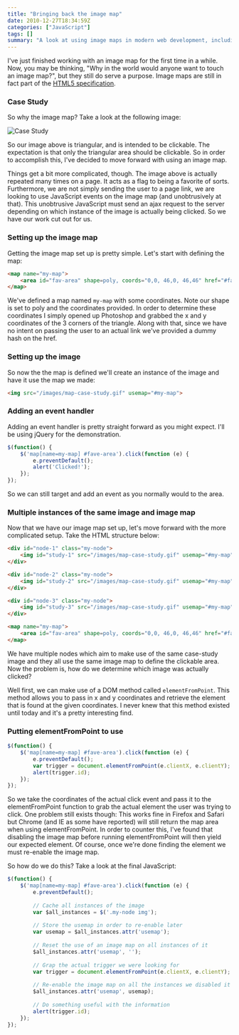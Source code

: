 ```yaml
---
title: "Bringing back the image map"
date: 2010-12-27T18:34:59Z
categories: ["JavaScript"]
tags: []
summary: "A look at using image maps in modern web development, including a case study on creating clickable triangular areas, handling multiple instances of the same image map, and using JavaScript to determine which image was clicked."
---
```


I've just finished working with an image map for the first time in a while. Now, you may be thinking, "Why in the world would anyone want to touch an image map?", but they still do serve a purpose. Image maps are still in fact part of the [HTML5 specification](http://www.whatwg.org/specs/web-apps/current-work/multipage/the-map-element.html#image-map).

### Case Study
So why the image map? Take a look at the following image:

![Case Study](/images/map-case-study.gif)

So our image above is triangular, and is intended to be clickable.  The expectation is that only the triangular area should be clickable. So in order to accomplish this, I've decided to move forward with using an image map.

Things get a bit more complicated, though. The image above is actually repeated many times on a page. It acts as a flag to being a favorite of sorts. Furthermore, we are not simply sending the user to a page link, we are looking to use JavaScript events on the image map (and unobtrusively at that). This unobtrusive JavaScript must send an ajax request to the server depending on which instance of the image is actually being clicked. So we have our work cut out for us.

### Setting up the image map
Getting the image map set up is pretty simple. Let's start with defining the map:

``` html
<map name="my-map">
    <area id="fav-area" shape=poly, coords="0,0, 46,0, 46,46" href="#fav"> 
</map>
```

We've defined a map named `my-map` with some coordinates. Note our shape is set to poly and the coordinates provided. In order to determine these coordinates I simply opened up Photoshop and grabbed the x and y coordinates of the 3 corners of the triangle. Along with that, since we have no intent on passing the user to an actual link we've provided a dummy hash on the href.

### Setting up the image
So now the the map is defined we'll create an instance of the image and have it use the map we made:

``` html
<img src="/images/map-case-study.gif" usemap="#my-map">
```

### Adding an event handler
Adding an event handler is pretty straight forward as you might expect. I'll be using jQuery for the demonstration.

``` javascript
$(function() {
	$('map[name=my-map] #fave-area').click(function (e) {
		e.preventDefault();
		alert('Clicked!');
	});
});
```

So we can still target and add an event as you normally would to the area.

### Multiple instances of the same image and image map
Now that we have our image map set up, let's move forward with the more complicated setup.  Take the HTML structure below:

``` html
<div id="node-1" class="my-node">
	<img id="study-1" src="/images/map-case-study.gif" usemap="#my-map">
</div>

<div id="node-2" class="my-node">
	<img id="study-2" src="/images/map-case-study.gif" usemap="#my-map">
</div>

<div id="node-3" class="my-node">
	<img id="study-3" src="/images/map-case-study.gif" usemap="#my-map">
</div>

<map name="my-map">
	<area id="fav-area" shape=poly, coords="0,0, 46,0, 46,46" href="#fav">
</map>
```

We have multiple nodes which aim to make use of the same case-study image and they all use the same image map to define the clickable area. Now the problem is, how do we determine which image was actually clicked?

Well first, we can make use of a DOM method called `elementFromPoint`. This method allows you to pass in x and y coordinates and retrieve the element that is found at the given coordinates. I never knew that this method existed until today and it's a pretty interesting find.

### Putting elementFromPoint to use

``` javascript
$(function() {
	$('map[name=my-map] #fave-area').click(function (e) {
		e.preventDefault();
		var trigger = document.elementFromPoint(e.clientX, e.clientY);
		alert(trigger.id);
	});
});
```

So we take the coordinates of the actual click event and pass it to the elementFromPoint function to grab the actual element the user was trying to click.  One problem still exists though: This works fine in Firefox and Safari but Chrome (and IE as some have reported) will still return the map area when using elementFromPoint.  In order to counter this, I've found that disabling the image map before running elementFromPoint will then yield our expected element. Of course, once we're done finding the element we must re-enable the image map.

So how do we do this? Take a look at the final JavaScript:

``` javascript
$(function() {
	$('map[name=my-map] #fave-area').click(function (e) {
		e.preventDefault();
		
		// Cache all instances of the image
		var $all_instances = $('.my-node img');
		
		// Store the usemap in order to re-enable later
		var usemap = $all_instances.attr('usemap');
		
		// Reset the use of an image map on all instances of it
		$all_instances.attr('usemap', '');
		
		// Grap the actual trigger we were looking for
		var trigger = document.elementFromPoint(e.clientX, e.clientY);
		
		// Re-enable the image map on all the instances we disabled it on
		$all_instances.attr('usemap', usemap);
		
		// Do something useful with the information
		alert(trigger.id);
	});
});
```
